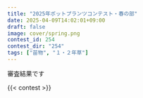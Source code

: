 ```yaml
---
title: "2025年ポットプランツコンテスト・春の部"
date: 2025-04-09T14:02:01+09:00
draft: false
image: cover/spring.png
contest_id: 254
contest_dir: "254"
tags: ["苗物", "１・２年草"]
---
```

審査結果です

{{< contest >}}

